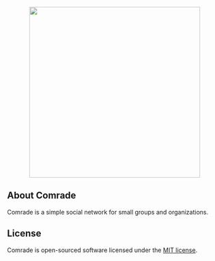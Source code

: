 <p align="center"><img src="https://res.cloudinary.com/dmkd72ywf/image/upload/v1582489582/comrade_qnnpfh.svg" width="400"></p>

## About Comrade

Comrade is a simple social network for small groups and organizations.

## License

Comrade is open-sourced software licensed under the [MIT license](https://opensource.org/licenses/MIT).
